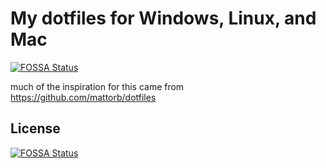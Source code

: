 # My dotfiles for Windows, Linux, and Mac
[![FOSSA Status](https://app.fossa.com/api/projects/git%2Bgithub.com%2Frobellegate%2Fdotfiles.svg?type=shield)](https://app.fossa.com/projects/git%2Bgithub.com%2Frobellegate%2Fdotfiles?ref=badge_shield)

much of the inspiration for this came from https://github.com/mattorb/dotfiles


## License
[![FOSSA Status](https://app.fossa.com/api/projects/git%2Bgithub.com%2Frobellegate%2Fdotfiles.svg?type=large)](https://app.fossa.com/projects/git%2Bgithub.com%2Frobellegate%2Fdotfiles?ref=badge_large)